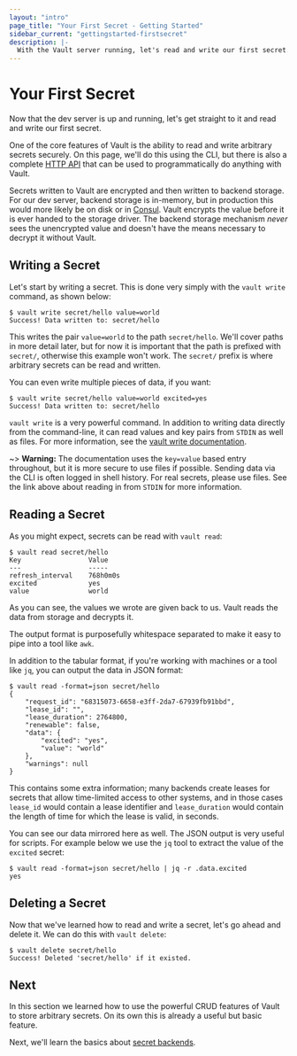 ```yaml
---
layout: "intro"
page_title: "Your First Secret - Getting Started"
sidebar_current: "gettingstarted-firstsecret"
description: |-
  With the Vault server running, let's read and write our first secret.
---
```


# Your First Secret

Now that the dev server is up and running, let's get straight to it and
read and write our first secret.

One of the core features of Vault is the ability to read and write
arbitrary secrets securely. On this page, we'll do this using the CLI,
but there is also a complete
[HTTP API](/api/index.html)
that can be used to programmatically do anything with Vault.

Secrets written to Vault are encrypted and then written to backend
storage. For our dev server, backend storage is in-memory, but in production
this would more likely be on disk or in [Consul](https://www.consul.io).
Vault encrypts the value before it is ever handed to the storage driver.
The backend storage mechanism _never_ sees the unencrypted value and doesn't
have the means necessary to decrypt it without Vault.

## Writing a Secret

Let's start by writing a secret. This is done very simply with the
`vault write` command, as shown below:

```
$ vault write secret/hello value=world
Success! Data written to: secret/hello
```

This writes the pair `value=world` to the path `secret/hello`. We'll
cover paths in more detail later, but for now it is important that the
path is prefixed with `secret/`, otherwise this example won't work. The
`secret/` prefix is where arbitrary secrets can be read and written.

You can even write multiple pieces of data, if you want:

```
$ vault write secret/hello value=world excited=yes
Success! Data written to: secret/hello
```

`vault write` is a very powerful command. In addition to writing data
directly from the command-line, it can read values and key pairs from
`STDIN` as well as files. For more information, see the
[vault write documentation](/docs/commands/read-write.html).

~> **Warning:** The documentation uses the `key=value` based entry
throughout, but it is more secure to use files if possible. Sending
data via the CLI is often logged in shell history. For real secrets,
please use files. See the link above about reading in from `STDIN` for more information.

## Reading a Secret

As you might expect, secrets can be read with `vault read`:

```
$ vault read secret/hello
Key             	Value
---             	-----
refresh_interval	768h0m0s
excited         	yes
value           	world
```

As you can see, the values we wrote are given back to us. Vault reads
the data from storage and decrypts it.

The output format is purposefully whitespace separated to make it easy
to pipe into a tool like `awk`.

In addition to the tabular format, if you're working with machines or
a tool like `jq`, you can output the data in JSON format:

```
$ vault read -format=json secret/hello
{
	"request_id": "68315073-6658-e3ff-2da7-67939fb91bbd",
	"lease_id": "",
	"lease_duration": 2764800,
	"renewable": false,
	"data": {
		"excited": "yes",
		"value": "world"
	},
	"warnings": null
}
```

This contains some extra information; many backends create leases for secrets
that allow time-limited access to other systems, and in those cases `lease_id` would
contain a lease identifier and `lease_duration` would contain the length of time
for which the lease is valid, in seconds.

You can see our data mirrored
here as well. The JSON output is very useful for scripts. For example below
we use the `jq` tool to extract the value of the `excited` secret:

```
$ vault read -format=json secret/hello | jq -r .data.excited
yes
```

## Deleting a Secret

Now that we've learned how to read and write a secret, let's go ahead
and delete it. We can do this with `vault delete`:

```
$ vault delete secret/hello
Success! Deleted 'secret/hello' if it existed.
```

## Next

In this section we learned how to use the powerful CRUD features of
Vault to store arbitrary secrets. On its own this is already a useful
but basic feature.

Next, we'll learn the basics about [secret backends](/intro/getting-started/secret-backends.html).
